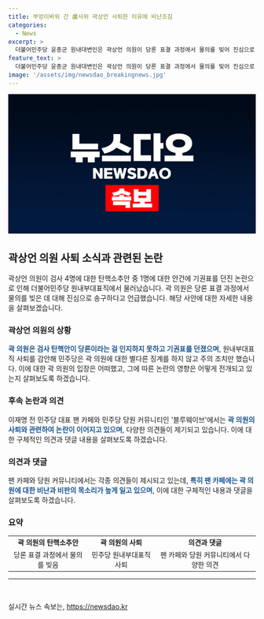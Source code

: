 ```yaml
---
title: 부엉이바위 간 盧사위 곽상언 사퇴한 이유에 비난조짐
categories:
  - News
excerpt: >
  더불어민주당 윤종군 원내대변인은 곽상언 의원이 당론 표결 과정에서 물의를 빚어 진심으로 송구하며 원내부대표직에서 물러난 것을 발표했다. 곽 의원은 검사 탄핵안이 민주당의 당론으로 인지하지 못하고 기권표를 던졌다. 이로 인해 민주당은 곽 의원을 별다른 징계 없이 주의 조치만 하기로 결정했다. 이에 대해 커뮤니티에서는 곽 의원의 행동을 비판하는 글이 올라오고 있다. 해당 게시글에는 징계와 탈당을 촉구하는 목소리도 함께 나오고 있다.
feature_text: >
  더불어민주당 윤종군 원내대변인은 곽상언 의원이 당론 표결 과정에서 물의를 빚어 진심으로 송구하며 원내부대표직에서 물러난 것을 발표했다. 곽 의원은 검사 탄핵안이 민주당의 당론으로 인지하지 못하고 기권표를 던졌다. 이로 인해 민주당은 곽 의원을 별다른 징계 없이 주의 조치만 하기로 결정했다. 이에 대해 커뮤니티에서는 곽 의원의 행동을 비판하는 글이 올라오고 있다. 해당 게시글에는 징계와 탈당을 촉구하는 목소리도 함께 나오고 있다.
image: '/assets/img/newsdao_breakingnews.jpg'
---
```


<p><img src="/assets/img/newsdao_breakingnews.jpg" alt="bookingtag 속보" /></p>

<h2 data-ke-size="size26">곽상언 의원 사퇴 소식과 관련된 논란</h2>

<p data-ke-size="size16">곽상언 의원이 검사 4명에 대한 탄핵소추안 중 1명에 대한 안건에 기권표를 던진 논란으로 인해 더불어민주당 원내부대표직에서 물러났습니다. 곽 의원은 당론 표결 과정에서 물의를 빚은 데 대해 진심으로 송구하다고 언급했습니다. 해당 사안에 대한 자세한 내용을 살펴보겠습니다.</p>

<h3 data-ke-size="size21">곽상언 의원의 상황</h3>

<p data-ke-size="size16"><b><span style="color: #1a5490;">곽 의원은 검사 탄핵안이 당론이라는 걸 인지하지 못하고 기권표를 던졌으며</span></b>, 원내부대표직 사퇴를 감안해 민주당은 곽 의원에 대한 별다른 징계를 하지 않고 주의 조치만 했습니다. 이에 대한 곽 의원의 입장은 어떠했고, 그에 따른 논란의 영향은 어떻게 전개되고 있는지 살펴보도록 하겠습니다.</p>

<h3 data-ke-size="size21">후속 논란과 의견</h3>

<p data-ke-size="size16">이재명 전 민주당 대표 팬 카페와 민주당 당원 커뮤니티인 '블루웨이브'에서는 <b><span style="color: #1a5490;">곽 의원의 사퇴와 관련하여 논란이 이어지고 있으며</span></b>, 다양한 의견들이 제기되고 있습니다. 이에 대한 구체적인 의견과 댓글 내용을 살펴보도록 하겠습니다.</p>

<h3 data-ke-size="size21">의견과 댓글</h3>

<p data-ke-size="size16">팬 카페와 당원 커뮤니티에서는 각종 의견들이 제시되고 있는데, <b><span style="color: #1a5490;">특히 팬 카페에는 곽 의원에 대한 비난과 비판의 목소리가 높게 일고 있으며</span></b>, 이에 대한 구체적인 내용과 댓글을 살펴보도록 하겠습니다.</p>

<h3 data-ke-size="size21">요약</h3>

<table>
  <tr>
    <td style="text-align: center; height: 17px;"><b>곽 의원의 탄핵소추안</b></td>
    <td style="text-align: center; height: 17px;"><b>곽 의원의 사퇴</b></td>
    <td style="text-align: center; height: 17px;"><b>의견과 댓글</b></td>
  </tr>
  <tr>
    <td style="text-align: center;">당론 표결 과정에서 물의를 빚음</td>
    <td style="text-align: center;">민주당 원내부대표직 사퇴</td>
    <td style="text-align: center;">팬 카페와 당원 커뮤니티에서 다양한 의견</td>
  </tr>
</table>

<hr>

<p data-ke-size="size16">&nbsp;</p>
실시간 뉴스 속보는, <a href="https://newsdao.kr" rel="dofollow">https://newsdao.kr</a>



